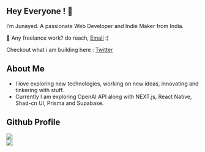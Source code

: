<img src="https://github.com/amandewatnitrr/amandewatnitrr/raw/main/header_.png" alt style="max-width: 100%;" />
<h2> Hey Everyone ! 👋</h2>
<p>I’m Junayed. A passionate Web Developer and Indie Maker from India.</p>


<p>💼 Any freelance work? do reach, <a href="mailto:junayedrahaman98@yahoo.com">Email</a> :)</p>
<p>Checkout what i am building here : <a href="https://twitter.com/junayed_rahaman">Twitter</a></p>

<h2> About Me </h2>
<ul><li>I love exploring new technologies, working on new ideas, innovating and tinkering with stuff.</li>
<li>Currently I am exploring OpenAI API along with NEXT.js, React Native, Shad-cn UI, Prisma and Supabase.</li>
</ul>

## Github Profile
![](https://github-readme-stats.vercel.app/api?username=junayedrahaman50&theme=radical&hide_border=false&include_all_commits=true&count_private=true)<br/>
![](https://github-readme-streak-stats.herokuapp.com/?user=junayedrahaman50&theme=radical&hide_border=false)
